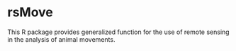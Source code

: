 # rsMove
This R package provides generalized function for the use of remote sensing in the analysis of animal movements.
